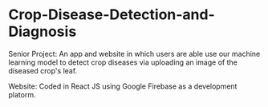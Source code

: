 # Crop-Disease-Detection-and-Diagnosis
Senior Project: An app and website in which users are able use our machine learning model to detect crop diseases via uploading an image of the diseased crop's leaf.

Website: Coded in React JS using Google Firebase as a development platorm. 
